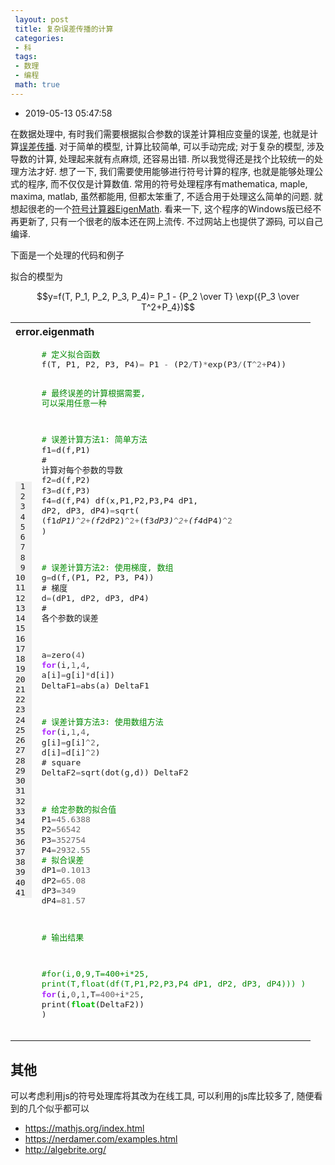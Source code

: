 ```yaml
---
 layout: post
 title: 复杂误差传播的计算
 categories:
 - 科
 tags:
 - 数理
 - 编程
 math: true
---
```


- 2019-05-13 05:47:58

在数据处理中, 有时我们需要根据拟合参数的误差计算相应变量的误差, 也就是计算[误差传播](https://zh.wikipedia.org/wiki/%E8%AF%AF%E5%B7%AE%E4%BC%A0%E6%92%AD). 对于简单的模型, 计算比较简单, 可以手动完成; 对于复杂的模型, 涉及导数的计算, 处理起来就有点麻烦, 还容易出错. 所以我觉得还是找个比较统一的处理方法才好. 想了一下, 我们需要使用能够进行符号计算的程序, 也就是能够处理公式的程序, 而不仅仅是计算数值. 常用的符号处理程序有mathematica, maple, maxima, matlab, 虽然都能用, 但都太笨重了, 不适合用于处理这么简单的问题. 就想起很老的一个[符号计算器EigenMath](http://www.eigenmath.org/). 看来一下, 这个程序的Windows版已经不再更新了, 只有一个很老的版本还在网上流传. 不过网站上也提供了源码, 可以自己编译.

下面是一个处理的代码和例子

拟合的模型为

$$y=f(T, P_1, P_2, P_3, P_4)= P_1 - {P_2 \over T} \exp({P_3 \over T^2+P_4})$$

<table class="highlighttable"><th colspan="2" style="text-align:left">error.eigenmath</th><tr><td><div class="linenodiv" style="background-color: #f0f0f0; padding-right: 10px"><pre style="line-height:125%"> 1
 2
 3
 4
 5
 6
 7
 8
 9
10
11
12
13
14
15
16
17
18
19
20
21
22
23
24
25
26
27
28
29
30
31
32
33
34
35
36
37
38
39
40
41</pre></div></td><td class="code"><div class="highlight"><pre style="line-height:125%"><span></span><span style="color: #008800"># 定义拟合函数</span>
f(T, P1, P2, P3, P4)<span style="color: #666666">=</span> P1 <span style="color: #666666">-</span> (P2<span style="color: #666666">/</span>T)<span style="color: #666666">*</span>exp(P3<span style="color: #666666">/</span>(T<span style="color: #666666">^2+</span>P4))

<span style="color: #008800"># 最终误差的计算根据需要, 可以采用任意一种</span>

<span style="color: #008800"># 误差计算方法1: 简单方法</span>
f1<span style="color: #666666">=</span>d(f,P1) <span style="#FF0000">#</span> <span style="#FF0000">计算对每个参数的导数</span>
f2<span style="color: #666666">=</span>d(f,P2)
f3<span style="color: #666666">=</span>d(f,P3)
f4<span style="color: #666666">=</span>d(f,P4)
df(x,P1,P2,P3,P4 dP1, dP2, dP3, dP4)<span style="color: #666666">=</span>sqrt( (f1<span style="color: #666666">*</span>dP1)<span style="color: #666666">^2+</span>(f2<span style="color: #666666">*</span>dP2)<span style="color: #666666">^2+</span>(f3<span style="color: #666666">*</span>dP3)<span style="color: #666666">^2+</span>(f4<span style="color: #666666">*</span>dP4)<span style="color: #666666">^2</span> )

<span style="color: #008800"># 误差计算方法2: 使用梯度, 数组</span>
g<span style="color: #666666">=</span>d(f,(P1, P2, P3, P4)) <span style="#FF0000">#</span> <span style="#FF0000">梯度</span>
d<span style="color: #666666">=</span>(dP1, dP2, dP3, dP4)  <span style="#FF0000">#</span> <span style="#FF0000">各个参数的误差</span>

a<span style="color: #666666">=</span>zero(<span style="color: #666666">4</span>)
<span style="color: #AA22FF; font-weight: bold">for</span>(i,<span style="color: #666666">1</span>,<span style="color: #666666">4</span>, a[i]<span style="color: #666666">=</span>g[i]<span style="color: #666666">*</span>d[i])
DeltaF1<span style="color: #666666">=</span>abs(a)
DeltaF1

<span style="color: #008800"># 误差计算方法3: 使用数组方法</span>
<span style="color: #AA22FF; font-weight: bold">for</span>(i,<span style="color: #666666">1</span>,<span style="color: #666666">4</span>, g[i]<span style="color: #666666">=</span>g[i]<span style="color: #666666">^2</span>, d[i]<span style="color: #666666">=</span>d[i]<span style="color: #666666">^2</span>)    <span style="#FF0000">#</span> square
DeltaF2<span style="color: #666666">=</span>sqrt(dot(g,d))
DeltaF2

<span style="color: #008800"># 给定参数的拟合值</span>
P1<span style="color: #666666">=45.6388</span>
P2<span style="color: #666666">=56542</span>
P3<span style="color: #666666">=352754</span>
P4<span style="color: #666666">=2932.55</span>
<span style="color: #008800"># 拟合误差</span>
dP1<span style="color: #666666">=0.1013</span>
dP2<span style="color: #666666">=65.08</span>
dP3<span style="color: #666666">=349</span>
dP4<span style="color: #666666">=81.57</span>

<span style="color: #008800"># 输出结果</span>

<span style="color: #008800">#for(i,0,9,T=400+i*25, print(T,float(df(T,P1,P2,P3,P4 dP1, dP2, dP3, dP4))) )</span>
<span style="color: #AA22FF; font-weight: bold">for</span>(i,<span style="color: #666666">0</span>,<span style="color: #666666">1</span>,T<span style="color: #666666">=400+</span>i<span style="color: #666666">*25</span>, print(<span style="color: #00BB00; font-weight: bold">float</span>(DeltaF2)) )</pre></div>
</td></tr></table>

## 其他

可以考虑利用js的符号处理库将其改为在线工具, 可以利用的js库比较多了, 随便看到的几个似乎都可以

- <https://mathjs.org/index.html>
- <https://nerdamer.com/examples.html>
- <http://algebrite.org/>

